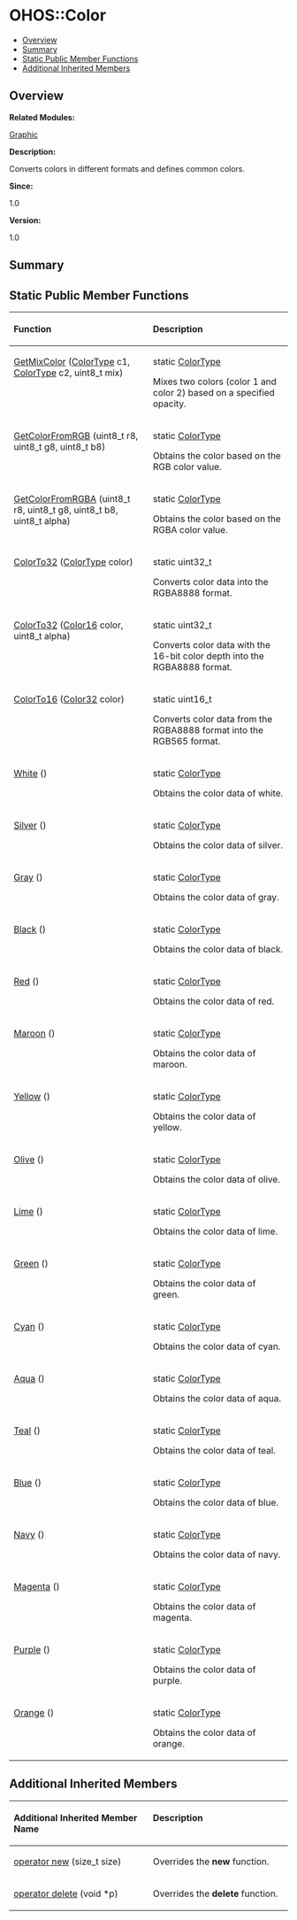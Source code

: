 # OHOS::Color<a name="EN-US_TOPIC_0000001055078157"></a>

-   [Overview](#section1931634200165633)
-   [Summary](#section1674582511165633)
-   [Static Public Member Functions](#pub-static-methods)
-   [Additional Inherited Members](#inherited)

## **Overview**<a name="section1931634200165633"></a>

**Related Modules:**

[Graphic](graphic.md)

**Description:**

Converts colors in different formats and defines common colors. 

**Since:**

1.0

**Version:**

1.0

## **Summary**<a name="section1674582511165633"></a>

## Static Public Member Functions<a name="pub-static-methods"></a>

<a name="table1815534175165633"></a>
<table><thead align="left"><tr id="row1854824078165633"><th class="cellrowborder" valign="top" width="50%" id="mcps1.1.3.1.1"><p id="p1016219504165633"><a name="p1016219504165633"></a><a name="p1016219504165633"></a>Function</p>
</th>
<th class="cellrowborder" valign="top" width="50%" id="mcps1.1.3.1.2"><p id="p1484366357165633"><a name="p1484366357165633"></a><a name="p1484366357165633"></a>Description</p>
</th>
</tr>
</thead>
<tbody><tr id="row1487172291165633"><td class="cellrowborder" valign="top" width="50%" headers="mcps1.1.3.1.1 "><p id="p1302032225165633"><a name="p1302032225165633"></a><a name="p1302032225165633"></a><a href="graphic.md#gae12573eec4d4db025e96b5d9679e4b3f">GetMixColor</a> (<a href="ohos-color32.md">ColorType</a> c1, <a href="ohos-color32.md">ColorType</a> c2, uint8_t mix)</p>
</td>
<td class="cellrowborder" valign="top" width="50%" headers="mcps1.1.3.1.2 "><p id="p499275165633"><a name="p499275165633"></a><a name="p499275165633"></a>static <a href="ohos-color32.md">ColorType</a> </p>
<p id="p1552084834165633"><a name="p1552084834165633"></a><a name="p1552084834165633"></a>Mixes two colors (color 1 and color 2) based on a specified opacity. </p>
</td>
</tr>
<tr id="row1655171577165633"><td class="cellrowborder" valign="top" width="50%" headers="mcps1.1.3.1.1 "><p id="p621438216165633"><a name="p621438216165633"></a><a name="p621438216165633"></a><a href="graphic.md#ga0c3bb99c625896eeab6eb0acbe14f437">GetColorFromRGB</a> (uint8_t r8, uint8_t g8, uint8_t b8)</p>
</td>
<td class="cellrowborder" valign="top" width="50%" headers="mcps1.1.3.1.2 "><p id="p815105591165633"><a name="p815105591165633"></a><a name="p815105591165633"></a>static <a href="ohos-color32.md">ColorType</a> </p>
<p id="p414818913165633"><a name="p414818913165633"></a><a name="p414818913165633"></a>Obtains the color based on the RGB color value. </p>
</td>
</tr>
<tr id="row364964697165633"><td class="cellrowborder" valign="top" width="50%" headers="mcps1.1.3.1.1 "><p id="p1449689403165633"><a name="p1449689403165633"></a><a name="p1449689403165633"></a><a href="graphic.md#ga0a7e632d54e39d1d46e64c6cf20690cc">GetColorFromRGBA</a> (uint8_t r8, uint8_t g8, uint8_t b8, uint8_t alpha)</p>
</td>
<td class="cellrowborder" valign="top" width="50%" headers="mcps1.1.3.1.2 "><p id="p1614415300165633"><a name="p1614415300165633"></a><a name="p1614415300165633"></a>static <a href="ohos-color32.md">ColorType</a> </p>
<p id="p1095466580165633"><a name="p1095466580165633"></a><a name="p1095466580165633"></a>Obtains the color based on the RGBA color value. </p>
</td>
</tr>
<tr id="row393081972165633"><td class="cellrowborder" valign="top" width="50%" headers="mcps1.1.3.1.1 "><p id="p1982044188165633"><a name="p1982044188165633"></a><a name="p1982044188165633"></a><a href="graphic.md#ga461b46dd76842ad4b0ffdc88202223a7">ColorTo32</a> (<a href="ohos-color32.md">ColorType</a> color)</p>
</td>
<td class="cellrowborder" valign="top" width="50%" headers="mcps1.1.3.1.2 "><p id="p785719945165633"><a name="p785719945165633"></a><a name="p785719945165633"></a>static uint32_t </p>
<p id="p84417370165633"><a name="p84417370165633"></a><a name="p84417370165633"></a>Converts color data into the RGBA8888 format. </p>
</td>
</tr>
<tr id="row46948918165633"><td class="cellrowborder" valign="top" width="50%" headers="mcps1.1.3.1.1 "><p id="p2100056855165633"><a name="p2100056855165633"></a><a name="p2100056855165633"></a><a href="graphic.md#gaaca42d51bc5f28d5dbd5b1635be50224">ColorTo32</a> (<a href="ohos-color16.md">Color16</a> color, uint8_t alpha)</p>
</td>
<td class="cellrowborder" valign="top" width="50%" headers="mcps1.1.3.1.2 "><p id="p1993124602165633"><a name="p1993124602165633"></a><a name="p1993124602165633"></a>static uint32_t </p>
<p id="p2034372972165633"><a name="p2034372972165633"></a><a name="p2034372972165633"></a>Converts color data with the 16-bit color depth into the RGBA8888 format. </p>
</td>
</tr>
<tr id="row146847367165633"><td class="cellrowborder" valign="top" width="50%" headers="mcps1.1.3.1.1 "><p id="p1823842295165633"><a name="p1823842295165633"></a><a name="p1823842295165633"></a><a href="graphic.md#ga2a6a0bd067a05ee35793fefc8f9f4d1e">ColorTo16</a> (<a href="ohos-color32.md">Color32</a> color)</p>
</td>
<td class="cellrowborder" valign="top" width="50%" headers="mcps1.1.3.1.2 "><p id="p88785066165633"><a name="p88785066165633"></a><a name="p88785066165633"></a>static uint16_t </p>
<p id="p377765936165633"><a name="p377765936165633"></a><a name="p377765936165633"></a>Converts color data from the RGBA8888 format into the RGB565 format. </p>
</td>
</tr>
<tr id="row1580847647165633"><td class="cellrowborder" valign="top" width="50%" headers="mcps1.1.3.1.1 "><p id="p337784980165633"><a name="p337784980165633"></a><a name="p337784980165633"></a><a href="graphic.md#gad98c45688cd59b11e9e766e62e24252f">White</a> ()</p>
</td>
<td class="cellrowborder" valign="top" width="50%" headers="mcps1.1.3.1.2 "><p id="p419899498165633"><a name="p419899498165633"></a><a name="p419899498165633"></a>static <a href="ohos-color32.md">ColorType</a> </p>
<p id="p731047569165633"><a name="p731047569165633"></a><a name="p731047569165633"></a>Obtains the color data of white. </p>
</td>
</tr>
<tr id="row1043078927165633"><td class="cellrowborder" valign="top" width="50%" headers="mcps1.1.3.1.1 "><p id="p1631922579165633"><a name="p1631922579165633"></a><a name="p1631922579165633"></a><a href="graphic.md#ga6dcfcd450637398b7b7d28ce7464d153">Silver</a> ()</p>
</td>
<td class="cellrowborder" valign="top" width="50%" headers="mcps1.1.3.1.2 "><p id="p585723671165633"><a name="p585723671165633"></a><a name="p585723671165633"></a>static <a href="ohos-color32.md">ColorType</a> </p>
<p id="p1820610227165633"><a name="p1820610227165633"></a><a name="p1820610227165633"></a>Obtains the color data of silver. </p>
</td>
</tr>
<tr id="row385481675165633"><td class="cellrowborder" valign="top" width="50%" headers="mcps1.1.3.1.1 "><p id="p285950639165633"><a name="p285950639165633"></a><a name="p285950639165633"></a><a href="graphic.md#ga920421d6dc1d9fbc21d5002948eb43c6">Gray</a> ()</p>
</td>
<td class="cellrowborder" valign="top" width="50%" headers="mcps1.1.3.1.2 "><p id="p1706205048165633"><a name="p1706205048165633"></a><a name="p1706205048165633"></a>static <a href="ohos-color32.md">ColorType</a> </p>
<p id="p1772033284165633"><a name="p1772033284165633"></a><a name="p1772033284165633"></a>Obtains the color data of gray. </p>
</td>
</tr>
<tr id="row626556083165633"><td class="cellrowborder" valign="top" width="50%" headers="mcps1.1.3.1.1 "><p id="p888630538165633"><a name="p888630538165633"></a><a name="p888630538165633"></a><a href="graphic.md#gac821c879969c94ec048117738e4bbef2">Black</a> ()</p>
</td>
<td class="cellrowborder" valign="top" width="50%" headers="mcps1.1.3.1.2 "><p id="p1268230501165633"><a name="p1268230501165633"></a><a name="p1268230501165633"></a>static <a href="ohos-color32.md">ColorType</a> </p>
<p id="p1137277340165633"><a name="p1137277340165633"></a><a name="p1137277340165633"></a>Obtains the color data of black. </p>
</td>
</tr>
<tr id="row1747637261165633"><td class="cellrowborder" valign="top" width="50%" headers="mcps1.1.3.1.1 "><p id="p209994890165633"><a name="p209994890165633"></a><a name="p209994890165633"></a><a href="graphic.md#gac7d29e91471253cbef9d709d74bc0d78">Red</a> ()</p>
</td>
<td class="cellrowborder" valign="top" width="50%" headers="mcps1.1.3.1.2 "><p id="p1512051778165633"><a name="p1512051778165633"></a><a name="p1512051778165633"></a>static <a href="ohos-color32.md">ColorType</a> </p>
<p id="p1578271302165633"><a name="p1578271302165633"></a><a name="p1578271302165633"></a>Obtains the color data of red. </p>
</td>
</tr>
<tr id="row1867323911165633"><td class="cellrowborder" valign="top" width="50%" headers="mcps1.1.3.1.1 "><p id="p1323072674165633"><a name="p1323072674165633"></a><a name="p1323072674165633"></a><a href="graphic.md#gaf8342e9323109066e57434445de4423e">Maroon</a> ()</p>
</td>
<td class="cellrowborder" valign="top" width="50%" headers="mcps1.1.3.1.2 "><p id="p81863662165633"><a name="p81863662165633"></a><a name="p81863662165633"></a>static <a href="ohos-color32.md">ColorType</a> </p>
<p id="p1992794437165633"><a name="p1992794437165633"></a><a name="p1992794437165633"></a>Obtains the color data of maroon. </p>
</td>
</tr>
<tr id="row213332023165633"><td class="cellrowborder" valign="top" width="50%" headers="mcps1.1.3.1.1 "><p id="p900903961165633"><a name="p900903961165633"></a><a name="p900903961165633"></a><a href="graphic.md#gadd545c06bdd497b259179379e6910e15">Yellow</a> ()</p>
</td>
<td class="cellrowborder" valign="top" width="50%" headers="mcps1.1.3.1.2 "><p id="p2026801839165633"><a name="p2026801839165633"></a><a name="p2026801839165633"></a>static <a href="ohos-color32.md">ColorType</a> </p>
<p id="p1172797302165633"><a name="p1172797302165633"></a><a name="p1172797302165633"></a>Obtains the color data of yellow. </p>
</td>
</tr>
<tr id="row1004238991165633"><td class="cellrowborder" valign="top" width="50%" headers="mcps1.1.3.1.1 "><p id="p392482771165633"><a name="p392482771165633"></a><a name="p392482771165633"></a><a href="graphic.md#ga8c8d03f5579dbb976119cee384856e3b">Olive</a> ()</p>
</td>
<td class="cellrowborder" valign="top" width="50%" headers="mcps1.1.3.1.2 "><p id="p1268874943165633"><a name="p1268874943165633"></a><a name="p1268874943165633"></a>static <a href="ohos-color32.md">ColorType</a> </p>
<p id="p1857154613165633"><a name="p1857154613165633"></a><a name="p1857154613165633"></a>Obtains the color data of olive. </p>
</td>
</tr>
<tr id="row321640237165633"><td class="cellrowborder" valign="top" width="50%" headers="mcps1.1.3.1.1 "><p id="p1489526164165633"><a name="p1489526164165633"></a><a name="p1489526164165633"></a><a href="graphic.md#ga629dc5c95263df097a06b207a36b1dca">Lime</a> ()</p>
</td>
<td class="cellrowborder" valign="top" width="50%" headers="mcps1.1.3.1.2 "><p id="p2059789138165633"><a name="p2059789138165633"></a><a name="p2059789138165633"></a>static <a href="ohos-color32.md">ColorType</a> </p>
<p id="p1245043255165633"><a name="p1245043255165633"></a><a name="p1245043255165633"></a>Obtains the color data of lime. </p>
</td>
</tr>
<tr id="row19703065165633"><td class="cellrowborder" valign="top" width="50%" headers="mcps1.1.3.1.1 "><p id="p1956978643165633"><a name="p1956978643165633"></a><a name="p1956978643165633"></a><a href="graphic.md#ga672e4e015f76e7cef0a4b819ee95f082">Green</a> ()</p>
</td>
<td class="cellrowborder" valign="top" width="50%" headers="mcps1.1.3.1.2 "><p id="p1320296951165633"><a name="p1320296951165633"></a><a name="p1320296951165633"></a>static <a href="ohos-color32.md">ColorType</a> </p>
<p id="p1470473273165633"><a name="p1470473273165633"></a><a name="p1470473273165633"></a>Obtains the color data of green. </p>
</td>
</tr>
<tr id="row380739673165633"><td class="cellrowborder" valign="top" width="50%" headers="mcps1.1.3.1.1 "><p id="p1835446454165633"><a name="p1835446454165633"></a><a name="p1835446454165633"></a><a href="graphic.md#ga9d6b730a0799da3254543613acb0a3fa">Cyan</a> ()</p>
</td>
<td class="cellrowborder" valign="top" width="50%" headers="mcps1.1.3.1.2 "><p id="p289257675165633"><a name="p289257675165633"></a><a name="p289257675165633"></a>static <a href="ohos-color32.md">ColorType</a> </p>
<p id="p1561706631165633"><a name="p1561706631165633"></a><a name="p1561706631165633"></a>Obtains the color data of cyan. </p>
</td>
</tr>
<tr id="row394372975165633"><td class="cellrowborder" valign="top" width="50%" headers="mcps1.1.3.1.1 "><p id="p1433090958165633"><a name="p1433090958165633"></a><a name="p1433090958165633"></a><a href="graphic.md#ga24da6b938c938b3defeb56ff79a4c4f5">Aqua</a> ()</p>
</td>
<td class="cellrowborder" valign="top" width="50%" headers="mcps1.1.3.1.2 "><p id="p550435268165633"><a name="p550435268165633"></a><a name="p550435268165633"></a>static <a href="ohos-color32.md">ColorType</a> </p>
<p id="p1119510415165633"><a name="p1119510415165633"></a><a name="p1119510415165633"></a>Obtains the color data of aqua. </p>
</td>
</tr>
<tr id="row644390885165633"><td class="cellrowborder" valign="top" width="50%" headers="mcps1.1.3.1.1 "><p id="p1431591366165633"><a name="p1431591366165633"></a><a name="p1431591366165633"></a><a href="graphic.md#ga9f4afc8d27c8e90d5295b281a7198fe5">Teal</a> ()</p>
</td>
<td class="cellrowborder" valign="top" width="50%" headers="mcps1.1.3.1.2 "><p id="p2132488798165633"><a name="p2132488798165633"></a><a name="p2132488798165633"></a>static <a href="ohos-color32.md">ColorType</a> </p>
<p id="p1247866036165633"><a name="p1247866036165633"></a><a name="p1247866036165633"></a>Obtains the color data of teal. </p>
</td>
</tr>
<tr id="row811605337165633"><td class="cellrowborder" valign="top" width="50%" headers="mcps1.1.3.1.1 "><p id="p1160761773165633"><a name="p1160761773165633"></a><a name="p1160761773165633"></a><a href="graphic.md#ga3b02160a068039d3801580c8e35008b4">Blue</a> ()</p>
</td>
<td class="cellrowborder" valign="top" width="50%" headers="mcps1.1.3.1.2 "><p id="p1269237844165633"><a name="p1269237844165633"></a><a name="p1269237844165633"></a>static <a href="ohos-color32.md">ColorType</a> </p>
<p id="p1964645067165633"><a name="p1964645067165633"></a><a name="p1964645067165633"></a>Obtains the color data of blue. </p>
</td>
</tr>
<tr id="row212694313165633"><td class="cellrowborder" valign="top" width="50%" headers="mcps1.1.3.1.1 "><p id="p1552102845165633"><a name="p1552102845165633"></a><a name="p1552102845165633"></a><a href="graphic.md#ga327d185847eab86cbe297a1e35f0d5d7">Navy</a> ()</p>
</td>
<td class="cellrowborder" valign="top" width="50%" headers="mcps1.1.3.1.2 "><p id="p1313140227165633"><a name="p1313140227165633"></a><a name="p1313140227165633"></a>static <a href="ohos-color32.md">ColorType</a> </p>
<p id="p1286059514165633"><a name="p1286059514165633"></a><a name="p1286059514165633"></a>Obtains the color data of navy. </p>
</td>
</tr>
<tr id="row1830448870165633"><td class="cellrowborder" valign="top" width="50%" headers="mcps1.1.3.1.1 "><p id="p288774200165633"><a name="p288774200165633"></a><a name="p288774200165633"></a><a href="graphic.md#ga4cbaf5650de24fc1ae45f93571b92f37">Magenta</a> ()</p>
</td>
<td class="cellrowborder" valign="top" width="50%" headers="mcps1.1.3.1.2 "><p id="p63753023165633"><a name="p63753023165633"></a><a name="p63753023165633"></a>static <a href="ohos-color32.md">ColorType</a> </p>
<p id="p1265305113165633"><a name="p1265305113165633"></a><a name="p1265305113165633"></a>Obtains the color data of magenta. </p>
</td>
</tr>
<tr id="row1800164195165633"><td class="cellrowborder" valign="top" width="50%" headers="mcps1.1.3.1.1 "><p id="p1880405291165633"><a name="p1880405291165633"></a><a name="p1880405291165633"></a><a href="graphic.md#ga7ec7f44a7a7d828641b739616b01dadb">Purple</a> ()</p>
</td>
<td class="cellrowborder" valign="top" width="50%" headers="mcps1.1.3.1.2 "><p id="p2001633711165633"><a name="p2001633711165633"></a><a name="p2001633711165633"></a>static <a href="ohos-color32.md">ColorType</a> </p>
<p id="p781486691165633"><a name="p781486691165633"></a><a name="p781486691165633"></a>Obtains the color data of purple. </p>
</td>
</tr>
<tr id="row1321800528165633"><td class="cellrowborder" valign="top" width="50%" headers="mcps1.1.3.1.1 "><p id="p812231637165633"><a name="p812231637165633"></a><a name="p812231637165633"></a><a href="graphic.md#gae127df687f7b04f9debc853498678aeb">Orange</a> ()</p>
</td>
<td class="cellrowborder" valign="top" width="50%" headers="mcps1.1.3.1.2 "><p id="p622945799165633"><a name="p622945799165633"></a><a name="p622945799165633"></a>static <a href="ohos-color32.md">ColorType</a> </p>
<p id="p377879490165633"><a name="p377879490165633"></a><a name="p377879490165633"></a>Obtains the color data of orange. </p>
</td>
</tr>
</tbody>
</table>

## Additional Inherited Members<a name="inherited"></a>

<a name="table231894243165633"></a>
<table><thead align="left"><tr id="row1388953169165633"><th class="cellrowborder" valign="top" width="50%" id="mcps1.1.3.1.1"><p id="p2026236588165633"><a name="p2026236588165633"></a><a name="p2026236588165633"></a>Additional Inherited Member Name</p>
</th>
<th class="cellrowborder" valign="top" width="50%" id="mcps1.1.3.1.2"><p id="p1862622930165633"><a name="p1862622930165633"></a><a name="p1862622930165633"></a>Description</p>
</th>
</tr>
</thead>
<tbody><tr id="row129254776165633"><td class="cellrowborder" valign="top" width="50%" headers="mcps1.1.3.1.1 "><p id="p1747096367165633"><a name="p1747096367165633"></a><a name="p1747096367165633"></a><a href="graphic.md#ga4854963aa969ee20a6cd174a70f5cd23">operator new</a> (size_t size)</p>
</td>
<td class="cellrowborder" valign="top" width="50%" headers="mcps1.1.3.1.2 "><p id="p1063674833165633"><a name="p1063674833165633"></a><a name="p1063674833165633"></a>Overrides the <strong id="b1461623084165633"><a name="b1461623084165633"></a><a name="b1461623084165633"></a>new</strong> function. </p>
</td>
</tr>
<tr id="row1633374839165633"><td class="cellrowborder" valign="top" width="50%" headers="mcps1.1.3.1.1 "><p id="p392725649165633"><a name="p392725649165633"></a><a name="p392725649165633"></a><a href="graphic.md#gadf1997a0f56ac2b220e7f0f8e8e0a6ef">operator delete</a> (void *p)</p>
</td>
<td class="cellrowborder" valign="top" width="50%" headers="mcps1.1.3.1.2 "><p id="p1368255799165633"><a name="p1368255799165633"></a><a name="p1368255799165633"></a>Overrides the <strong id="b2088651730165633"><a name="b2088651730165633"></a><a name="b2088651730165633"></a>delete</strong> function. </p>
</td>
</tr>
</tbody>
</table>

